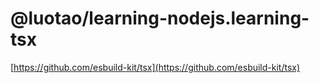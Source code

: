 # @luotao/learning-nodejs.learning-tsx

[https://github.com/esbuild-kit/tsx](https://github.com/esbuild-kit/tsx)
